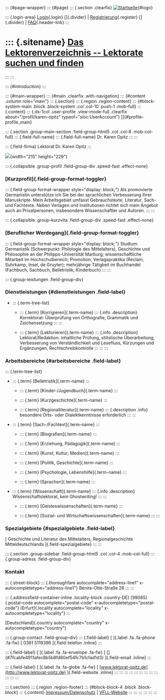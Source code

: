 ::: {#page-wrapper}
::: {#page}
::: {.section .clearfix}
[![Startseite](https://www.lektoren.de/sites/default/files/VfLL_logo.jpg)](/ "Startseite"){#logo}

::: {.login-area}
[Login](/user){.login} []{.divider} \|
[Registrierung](/user/register){.register} []{.divider} \|
[FAQ](/faq-page){.header-link}
:::

::: {.sitename}
[Das Lektorenverzeichnis -- Lektorate suchen und finden](/ "Startseite")
========================================================================
:::
:::

::: {#introduction}
:::

::: {#main-wrapper}
::: {#main .clearfix .with-navigation}
::: {#content .column role="main"}
::: {.section}
::: {.region .region-content}
::: {#block-system-main .block .block-system .col .col-10 .push-1 .mob-full}
::: {.content}
::: {.ds-1col .user-profile .view-mode-full .clearfix about="/profil/karen-opitz" typeof="sioc:UserAccount"}
[]{#profile-profile_main}

::: {.section .group-main-section .field-group-html5 .col .col-8 .mob-col-full}
::: {.field-full-name}
::: {.field-full-name}
Dr. Karen Opitz
:::
:::

::: {.field-firma}
Lektorat Dr. Karen Opitz
:::

![](https://www.lektoren.de/sites/default/files/styles/profile-image-full/public/users/profile_img/IMG.jpg?itok=vbDFZNCj){width="215"
height="229"}

::: {.collapsible .group-profil .field-group-div .speed-fast .effect-none}
### [Kurzprofil]{.field-group-format-toggler}

::: {.field-group-format-wrapper style="display: block;"}
Als promovierte Germanistin unterstütze ich Sie bei der sprachlichen
Verbesserung Ihrer Manuskripte. Mein Arbeitsgebiet umfasst
Gebrauchstexte, Literatur, Sach- und Fachtexte. Neben Verlagen und
Institutionen richtet sich mein Angebot auch an Privatpersonen,
insbesondere Wissenschaftler und Autoren.
:::
:::

::: {.collapsible .group-kurzvita .field-group-div .speed-fast .effect-none}
### [Beruflicher Werdegang]{.field-group-format-toggler}

::: {.field-group-format-wrapper style="display: block;"}
Studium: Germanistik (Schwerpunkt: Philologie des Mittelalters),
Geschichte und Philosophie an der Philipps-Universität Marburg;
wissenschaftliche Mitarbeit im Hochschulbereich; Promotion;
Verlagspraktika (Reclam, Suhrkamp, Insel, de Gruyter); mehrjährige
Tätigkeit im Buchhandel (Fachbuch, Sachbuch, Belletristik, Kinderbuch)
:::
:::

::: {.group-leistungen .field-group-div}
### Dienstleistungen {#dienstleistungen .field-label}

-   ::: {.term-tree-list}
    -   ::: {.term}
        [Korrigieren]{.term-name}
        ::: {.info .description}
        Korrektorat: Überprüfung von Orthografie, Grammatik und
        Zeichensetzung
        :::
        :::

    -   ::: {.term}
        [Lektorieren]{.term-name}
        ::: {.info .description}
        Lektorat/Redaktion: inhaltliche Prüfung, stilistische
        Überarbeitung, Verbesserung von Verständlichkeit und Lesefluss,
        Kürzungen und Ergänzungen, Rechtschreibkontrolle
        :::
        :::
    :::

### Arbeitsbereiche {#arbeitsbereiche .field-label}

::: {.term-tree-list}
-   ::: {.term}
    [Belletristik]{.term-name}
    :::

    -   ::: {.term}
        [Kinder-/Jugendbuch]{.term-name}
        :::

    -   ::: {.term}
        [Kurzgeschichte]{.term-name}
        :::

    -   ::: {.term}
        [Regionalliteratur]{.term-name}
        ::: {.description .info}
        besondere Orts- oder Dialektkenntnisse erforderlich
        :::
        :::

-   ::: {.term}
    [Sach-/Fachtext]{.term-name}
    :::

    -   ::: {.term}
        [Biografien]{.term-name}
        :::

    -   ::: {.term}
        [Erziehung, Pädagogik]{.term-name}
        :::

    -   ::: {.term}
        [Kunst, Kultur, Medien]{.term-name}
        :::

    -   ::: {.term}
        [Politik, Geschichte]{.term-name}
        :::

    -   ::: {.term}
        [Psychologie, Lebenshilfe]{.term-name}
        :::

    -   ::: {.term}
        [Sprachen]{.term-name}
        :::

-   ::: {.term}
    [Wissenschaft]{.term-name}
    ::: {.info .description}
    Wissenschaftslektorat, kein Ghostwriting!
    :::
    :::

    -   ::: {.term}
        [Geisteswissenschaften]{.term-name}
        :::

    -   ::: {.term}
        [Sozial- und Wirtschaftswissenschaften]{.term-name}
        :::
:::

### Spezialgebiete {#spezialgebiete .field-label}

[ Geschichte und Literatur des Mittelalters, Regionalgeschichte
Mitteldeutschlands ]{.field-spezialgebiete}
:::
:::

::: {.section .group-sidebar .field-group-html5 .col .col-4 .mob-col-full}
::: {.group-adress .field-group-div}
### Kontakt

::: {.street-block}
::: {.thoroughfare autocomplete="address-line1" x-autocompletetype="address-line1"}
Benita-Otte-Straße 26
:::
:::

::: {.addressfield-container-inline .locality-block .country-DE}
[99085]{.postal-code autocomplete="postal-code"
x-autocompletetype="postal-code"} [Erfurt]{.locality
autocomplete="locality" x-autocompletetype="locality"}
:::

[Deutschland]{.country autocomplete="country"
x-autocompletetype="country"}

::: {.group-contact .field-group-div}
::: {.field-label}
[ ]{.label .fa .fa-phone .fa-fw} [ 0361 5119396 ]{.field-telefon
.inline}
:::

::: {.field-label}
[ ]{.label .fa .fa-envelope .fa-fw} [
[]{#7fcabfe4911afec8b5b8fd80ef54fc7b1cfad1d3} ]{.field-email .inline}
:::

::: {.field-label}
[ ]{.label .fa .fa-globe .fa-fw} [
[www.lektorat-opitz.de](http://www.lektorat-opitz.de) ]{.field-website
.inline}
:::
:::
:::
:::
:::
:::
:::
:::
:::
:::
:::
:::

::: {.section}
::: {.region .region-footer}
::: {#block-block-4 .block .block-block}
::: {.content}
[Impressum/Datenschutz](/impressum) \|
[VFLL-Website](http://www.vfll.de)
:::
:::
:::
:::
:::
:::
